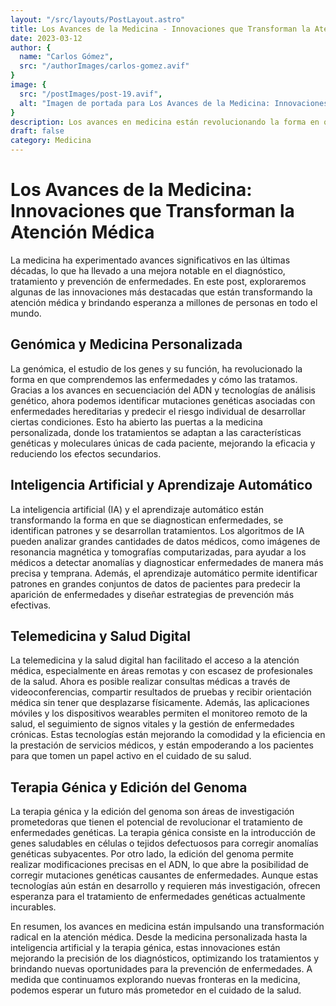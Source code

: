 ```yaml
---
layout: "/src/layouts/PostLayout.astro"
title: Los Avances de la Medicina - Innovaciones que Transforman la Atención Médica
date: 2023-03-12
author: {
  name: "Carlos Gómez",
  src: "/authorImages/carlos-gomez.avif"
}
image: {
  src: "/postImages/post-19.avif",
  alt: "Imagen de portada para Los Avances de la Medicina: Innovaciones que Transforman la Atención Médica"
}
description: Los avances en medicina están revolucionando la forma en que se diagnostican, tratan y previenen las enfermedades. Descubre algunas de las innovaciones más destacadas que están transformando la atención médica y mejorando la calidad de vida de los pacientes.
draft: false
category: Medicina
---
```


# Los Avances de la Medicina: Innovaciones que Transforman la Atención Médica

La medicina ha experimentado avances significativos en las últimas décadas, lo que ha llevado a una mejora notable en el diagnóstico, tratamiento y prevención de enfermedades. En este post, exploraremos algunas de las innovaciones más destacadas que están transformando la atención médica y brindando esperanza a millones de personas en todo el mundo.

## Genómica y Medicina Personalizada

La genómica, el estudio de los genes y su función, ha revolucionado la forma en que comprendemos las enfermedades y cómo las tratamos. Gracias a los avances en secuenciación del ADN y tecnologías de análisis genético, ahora podemos identificar mutaciones genéticas asociadas con enfermedades hereditarias y predecir el riesgo individual de desarrollar ciertas condiciones. Esto ha abierto las puertas a la medicina personalizada, donde los tratamientos se adaptan a las características genéticas y moleculares únicas de cada paciente, mejorando la eficacia y reduciendo los efectos secundarios.

## Inteligencia Artificial y Aprendizaje Automático

La inteligencia artificial (IA) y el aprendizaje automático están transformando la forma en que se diagnostican enfermedades, se identifican patrones y se desarrollan tratamientos. Los algoritmos de IA pueden analizar grandes cantidades de datos médicos, como imágenes de resonancia magnética y tomografías computarizadas, para ayudar a los médicos a detectar anomalías y diagnosticar enfermedades de manera más precisa y temprana. Además, el aprendizaje automático permite identificar patrones en grandes conjuntos de datos de pacientes para predecir la aparición de enfermedades y diseñar estrategias de prevención más efectivas.

## Telemedicina y Salud Digital

La telemedicina y la salud digital han facilitado el acceso a la atención médica, especialmente en áreas remotas y con escasez de profesionales de la salud. Ahora es posible realizar consultas médicas a través de videoconferencias, compartir resultados de pruebas y recibir orientación médica sin tener que desplazarse físicamente. Además, las aplicaciones móviles y los dispositivos wearables permiten el monitoreo remoto de la salud, el seguimiento de signos vitales y la gestión de enfermedades crónicas. Estas tecnologías están mejorando la comodidad y la eficiencia en la prestación de servicios médicos, y están empoderando a los pacientes para que tomen un papel activo en el cuidado de su salud.

## Terapia Génica y Edición del Genoma

La terapia génica y la edición del genoma son áreas de investigación prometedoras que tienen el potencial de revolucionar el tratamiento de enfermedades genéticas. La terapia génica consiste en la introducción de genes saludables en células o tejidos defectuosos para corregir anomalías genéticas subyacentes. Por otro lado, la edición del genoma permite realizar modificaciones precisas en el ADN, lo que abre la posibilidad de corregir mutaciones genéticas causantes de enfermedades. Aunque estas tecnologías aún están en desarrollo y requieren más investigación, ofrecen esperanza para el tratamiento de enfermedades genéticas actualmente incurables.

En resumen, los avances en medicina están impulsando una transformación radical en la atención médica. Desde la medicina personalizada hasta la inteligencia artificial y la terapia génica, estas innovaciones están mejorando la precisión de los diagnósticos, optimizando los tratamientos y brindando nuevas oportunidades para la prevención de enfermedades. A medida que continuamos explorando nuevas fronteras en la medicina, podemos esperar un futuro más prometedor en el cuidado de la salud.

